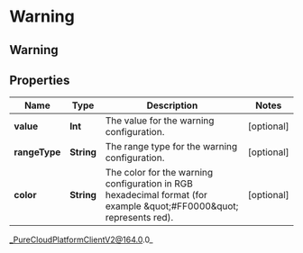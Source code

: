 # Warning

## Warning

## Properties

|Name | Type | Description | Notes|
|------------ | ------------- | ------------- | -------------|
| **value** | **Int** | The value for the warning configuration. | [optional] |
| **rangeType** | **String** | The range type for the warning configuration. | [optional] |
| **color** | **String** | The color for the warning configuration in RGB hexadecimal format (for example \&quot;#FF0000\&quot; represents red). | [optional] |



_PureCloudPlatformClientV2@164.0.0_
